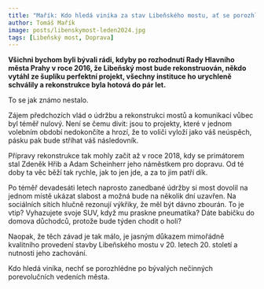 ```yaml
---
title: "Mařík: Kdo hledá viníka za stav Libeňského mostu, ať se porozhlédne po bývalých nečinných vedeních města" 
author: Tomáš Mařík
image: posts/libenskymost-leden2024.jpg
tags: [Libeňský most, Doprava]
---
```


**Všichni bychom byli bývali rádi, kdyby po rozhodnutí Rady Hlavního města Prahy v roce 2016, že Libeňský most bude rekonstruován, někdo vytáhl ze šuplíku perfektní projekt, všechny instituce ho urychleně schválily a rekonstrukce byla hotová do pár let.**

To se jak známo nestalo.

Zájem předchozích vlád o údržbu a rekonstrukci mostů a komunikací vůbec byl téměř nulový. Není se čemu divit: jsou to projekty, které v jednom volebním období nedokončíte a hrozí, že to voliči vyloží jako váš neúspěch, pásku pak bude stříhat váš následovník.

Přípravy rekonstrukce tak mohly začít až v roce 2018, kdy se primátorem stal Zdeněk Hřib a Adam Scheinherr jeho náměstkem pro dopravu. Od té doby ta věc běží tak rychle, jak to jen jde, a za to jim patří dík.

Po téměř devadesáti letech naprosto zanedbané údržby si most dovolil na jednom místě ukázat slabost a možná bude na několik dní uzavřen. Na sociálních sítích hlučně rezonují výkřiky, že měl být dávno zbourán. To je vtip? Vyhazujete svoje SUV, když mu praskne pneumatika? Dáte babičku do domova důchodců, protože bude týden chodit o holi?

Naopak, že těch závad je tak málo, je jasným důkazem mimořádně kvalitního provedení stavby Libeňského mostu v 20. letech 20. století a nutnosti jeho zachování.

Kdo hledá viníka, nechť se porozhlédne po bývalých nečinných porevolučních vedeních města.
